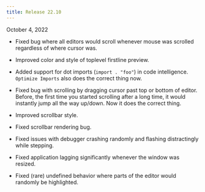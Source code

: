 ```yaml
---
title: Release 22.10
---
```


October 4, 2022

- Fixed bug where all editors would scroll whenever mouse was scrolled
  regardless of where cursor was.

- Improved color and style of toplevel firstline preview.

- Added support for dot imports (`import . "foo"`) in code intelligence.
  `Optimize Imports` also does the correct thing now.

- Fixed bug with scrolling by dragging cursor past top or bottom of editor.
  Before, the first time you started scrolling after a long time, it would
  instantly jump all the way up/down. Now it does the correct thing.

- Improved scrollbar style.

- Fixed scrollbar rendering bug.

- Fixed issues with debugger crashing randomly and flashing distractingly while
  stepping.

- Fixed application lagging significantly whenever the window was resized.

- Fixed (rare) undefined behavior where parts of the editor would randomly be
  highlighted.

